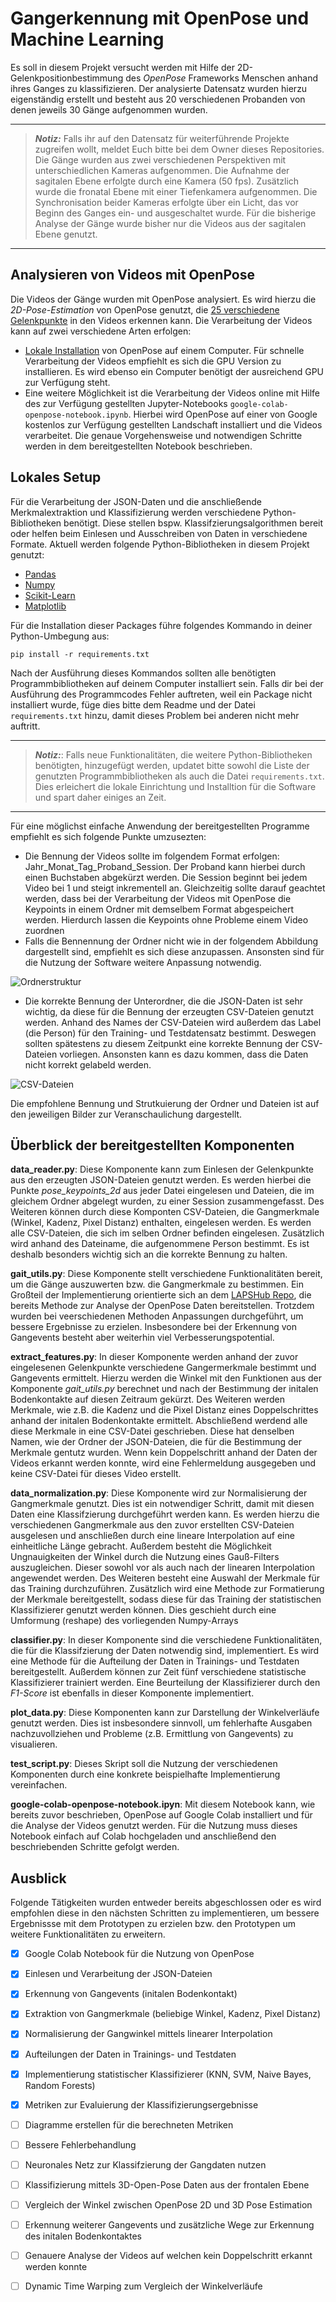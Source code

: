 # Gangerkennung mit OpenPose und Machine Learning

Es soll in diesem Projekt versucht werden mit Hilfe der 2D-Gelenkpositionbestimmung des *OpenPose* Frameworks Menschen anhand ihres Ganges zu klassifizieren. Der analysierte Datensatz wurden hierzu eigenständig erstellt und besteht aus 20 verschiedenen Probanden von denen jeweils 30 Gänge aufgenommen wurden.

---
> **_Notiz:_** Falls ihr auf den Datensatz für weiterführende Projekte zugreifen wollt, meldet Euch bitte bei dem Owner dieses Repositories. Die Gänge wurden aus zwei verschiedenen Perspektiven mit unterschiedlichen Kameras aufgenommen. Die Aufnahme der sagitalen Ebene erfolgte durch eine Kamera (50 fps). Zusätzlich wurde die fronatal Ebene mit einer Tiefenkamera aufgenommen. Die Synchronisation beider Kameras erfolgte über ein Licht, das vor Beginn des Ganges ein- und ausgeschaltet wurde. Für die bisherige Analyse der Gänge wurde bisher nur die Videos aus der sagitalen Ebene genutzt.
---
 
## Analysieren von Videos mit OpenPose

Die Videos der Gänge wurden mit OpenPose analysiert. Es wird hierzu die *2D-Pose-Estimation* von OpenPose genutzt, die [25 verschiedene Gelenkpunkte](https://github.com/CMU-Perceptual-Computing-Lab/openpose/blob/master/doc/02_output.md#pose-output-format-body_25 "Übersicht zu den Gelenkpunkten") in den Videos erkennen kann. Die Verarbeitung der Videos kann auf zwei verschiedene Arten erfolgen:
* [Lokale Installation](https://github.com/CMU-Perceptual-Computing-Lab/openpose#installation "Anleitung zur Installation von OpenPose") von OpenPose auf einem Computer. Für schnelle Verarbeitung der Videos empfiehlt es sich die GPU Version zu installieren. Es wird ebenso ein Computer benötigt der ausreichend GPU zur Verfügung steht. 
* Eine weitere Möglichkeit ist die Verarbeitung der Videos online mit Hilfe des zur Verfügung gestellten Jupyter-Notebooks `google-colab-openpose-notebook.ipynb`. Hierbei wird OpenPose auf einer von Google kostenlos zur Verfügung gestellten Landschaft installiert und die Videos verarbeitet. Die genaue Vorgehensweise und notwendigen Schritte werden in dem bereitgestellten Notebook beschrieben.

## Lokales Setup

Für die Verarbeitung der JSON-Daten und die anschließende Merkmalextraktion und Klassifizierung werden verschiedene Python-Bibliotheken benötigt. Diese stellen bspw. Klassifzierungsalgorithmen bereit oder helfen beim Einlesen und Ausschreiben von Daten in verschiedene Formate. Aktuell werden folgende Python-Bibliotheken in diesem Projekt genutzt:
* [Pandas](https://pandas.pydata.org/pandas-docs/stable/index.html)
* [Numpy](https://numpy.org/)
* [Scikit-Learn](https://scikit-learn.org/stable/)
* [Matplotlib](https://matplotlib.org/)

Für die Installation dieser Packages führe folgendes Kommando in deiner Python-Umbegung aus:
```
pip install -r requirements.txt
```
Nach der Ausführung dieses Kommandos sollten alle benötigten Programmbibliotheken auf deinem Computer installiert sein. Falls dir bei der Ausführung des Programmcodes Fehler auftreten, weil ein Package nicht installiert wurde, füge dies bitte dem Readme und der Datei `requirements.txt` hinzu, damit dieses Problem bei anderen nicht mehr auftritt. 

---
> **_Notiz:_**: Falls neue Funktionalitäten, die weitere Python-Bibliotheken benötigten, hinzugefügt werden, updatet bitte sowohl die Liste der genutzten Programmbibliotheken als auch die Datei `requirements.txt`. Dies erleichert die lokale Einrichtung und Installtion für die Software und spart daher einiges an Zeit.
---

Für eine möglichst einfache Anwendung der bereitgestellten Programme empfiehlt es sich folgende Punkte umzusezten:
* Die Bennung der Videos sollte im folgendem Format erfolgen: Jahr_Monat_Tag_Proband_Session. Der Proband kann hierbei durch einen Buchstaben abgekürzt werden. Die Session beginnt bei jedem Video bei 1 und steigt inkrementell an. Gleichzeitig sollte darauf geachtet werden, dass bei der Verarbeitung der Videos mit OpenPose die Keypoints in einem Ordner mit demselbem Format abgespeichert werden. Hierdurch lassen die Keypoints ohne Probleme einem Video zuordnen
* Falls die Bennennung der Ordner nicht wie in der folgendem Abbildung dargestellt sind, empfiehlt es sich diese anzupassen. Ansonsten sind für die Nutzung der Software weitere Anpassung notwendig.

![Ordnerstruktur](/docs/images/ordnerstruktur.jpg)

* Die korrekte Bennung der Unterordner, die die JSON-Daten ist sehr wichtig, da diese für die Bennung der erzeugten CSV-Dateien genutzt werden. Anhand des Names der CSV-Dateien wird außerdem das Label (die Person) für den Training- und Testdatensatz bestimmt. Deswegen sollten spätestens zu diesem Zeitpunkt eine korrekte Bennung der CSV-Dateien vorliegen. Ansonsten kann es dazu kommen, dass die Daten nicht korrekt gelabeld werden.

![CSV-Dateien](/docs/images/csv.jpg)

Die empfohlene Bennung und Strutkuierung der Ordner und Dateien ist auf den jeweiligen Bilder zur Veranschaulichung dargestellt.

## Überblick der bereitgestellten Komponenten

**data_reader.py**: Diese Komponente kann zum Einlesen der Gelenkpunkte aus den erzeugten JSON-Dateien genutzt werden. Es werden hierbei die Punkte *pose_keypoints_2d* aus jeder Datei eingelesen und Dateien, die im gleichem Ordner abgelegt wurden, zu einer Session zusammengefasst. Des Weiteren können durch diese Komponten CSV-Dateien, die Gangmerkmale (Winkel, Kadenz, Pixel Distanz) enthalten, eingelesen werden. Es werden alle CSV-Dateien, die sich im selben Ordner befinden eingelesen. Zusätzlich wird anhand des Dateiname, die aufgenommene Person bestimmt. Es ist deshalb besonders wichtig sich an die korrekte Bennung zu halten.

**gait_utils.py**: Diese Komponente stellt verschiedene Funktionalitäten bereit, um die Gänge auszuwerten bzw. die Gangmerkmale zu bestimmen. Ein Großteil der Implementierung orientierte sich an dem [LAPSHub Repo](https://github.com/LAPSHub/gait-joint-angles), die bereits Methode zur Analyse der OpenPose Daten bereitstellen. Trotzdem wurden bei veerschiedenen Methoden Anpassungen durchgeführt, um bessere Ergebnisse zu erzielen. Insbesondere bei der Erkennung von Gangevents besteht aber weiterhin viel Verbesserungspotential. 

**extract_features.py**: In dieser Komponente werden anhand der zuvor eingelesenen Gelenkpunkte verschiedene Gangermerkmale bestimmt und Gangevents ermittelt. Hierzu werden die Winkel mit den Funktionen aus der Komponente *gait_utils.py* berechnet und nach der Bestimmung der initalen Bodenkontakte auf diesen Zeitraum gekürzt. Des Weiteren werden Merkmale, wie z.B. die Kadenz und die Pixel Distanz eines Doppelschrittes anhand der initalen Bodenkontakte ermittelt. Abschließend werdend alle diese Merkmale in eine CSV-Datei geschrieben. Diese hat denselben Namen, wie der Ordner der JSON-Dateien, die für die Bestimmung der Merkmale gentutz wurden. Wenn kein Doppelschritt anhand der Daten der Videos erkannt werden konnte, wird eine Fehlermeldung ausgegeben und keine CSV-Datei für dieses Video erstellt.

**data_normalization.py**: Diese Komponente wird zur Normalisierung der Gangmerkmale genutzt. Dies ist ein notwendiger Schritt, damit mit diesen Daten eine Klassifzierung durchgeführt werden kann. Es werden hierzu die verschiedenen Gangmerkmale aus den zuvor erstellten CSV-Dateien ausgelesen und anschließen durch eine lineare Interpolation auf eine einheitliche Länge gebracht. Außerdem besteht die Möglichkeit Ungnauigkeiten der Winkel durch die Nutzung eines Gauß-Filters auszugleichen. Dieser sowohl vor als auch nach der linearen Interpolation angewendet werden. Des Weiteren besteht eine Auswahl der Merkmale für das Training durchzuführen. Zusätzlich wird eine Methode zur Formatierung der Merkmale bereitgestellt, sodass diese für das Training der statistischen Klassifizierer genutzt werden können. Dies geschieht durch eine Umformung (reshape) des vorliegenden Numpy-Arrays 

**classifier.py**: In dieser Komponente sind die verschiedene Funktionalitäten, die für die Klassifzierung der Daten notwendig sind, implementiert. Es wird eine Methode für die Aufteilung der Daten in Trainings- und Testdaten bereitgestellt. Außerdem können zur Zeit fünf verschiedene statistische Klassifizierer trainiert werden. Eine Beurteilung der Klassifizierer durch den *F1-Score* ist ebenfalls in dieser Komponente implementiert.  

**plot_data.py**: Diese Komponenten kann zur Darstellung der Winkelverläufe genutzt werden. Dies ist insbesondere sinnvoll, um fehlerhafte Ausgaben nachzuvollziehen und Probleme (z.B. Ermittlung von Gangevents) zu visualieren.

**test_script.py**: Dieses Skript soll die Nutzung der verschiedenen Komponenten durch eine konkrete beispielhafte Implementierung vereinfachen.

**google-colab-openpose-notebook.ipyn**: Mit diesem Notebook kann, wie bereits zuvor beschrieben, OpenPose auf Google Colab installiert und für die Analyse der Videos genutzt werden. Für die Nutzung muss dieses Notebook einfach auf Colab hochgeladen und anschließend den beschriebenden Schritte gefolgt werden. 

## Ausblick

Folgende Tätigkeiten wurden entweder bereits abgeschlossen oder es wird empfohlen diese in den nächsten Schritten zu implementieren, um bessere Ergebnissse mit dem Prototypen zu erzielen bzw. den Prototypen um weitere Funktionalitäten zu erweitern.

- [x] Google Colab Notebook für die Nutzung von OpenPose
- [x] Einlesen und Verarbeitung der JSON-Dateien
- [x] Erkennung von Gangevents (initalen Bodenkontakt)
- [x] Extraktion von Gangmerkmale (beliebige Winkel, Kadenz, Pixel Distanz)
- [x] Normalisierung der Gangwinkel mittels linearer Interpolation
- [x] Aufteilungen der Daten in Trainings- und Testdaten
- [x] Implementierung statistischer Klassifizierer (KNN, SVM, Naive Bayes, Random Forests)
- [x] Metriken zur Evaluierung der Klassifizierungsergebnisse
- [ ] Diagramme erstellen für die berechneten Metriken

- [ ] Bessere Fehlerbehandlung
- [ ] Neuronales Netz zur Klassifzierung der Gangdaten nutzen
- [ ] Klassifizierung mittels 3D-Open-Pose Daten aus der frontalen Ebene
- [ ] Vergleich der Winkel zwischen OpenPose 2D und 3D Pose Estimation
- [ ] Erkennung weiterer Gangevents und zusätzliche Wege zur Erkennung des initalen Bodenkontaktes
- [ ] Genauere Analyse der Videos auf welchen kein Doppelschritt erkannt werden konnte
- [ ] Dynamic Time Warping zum Vergleich der Winkelverläufe
